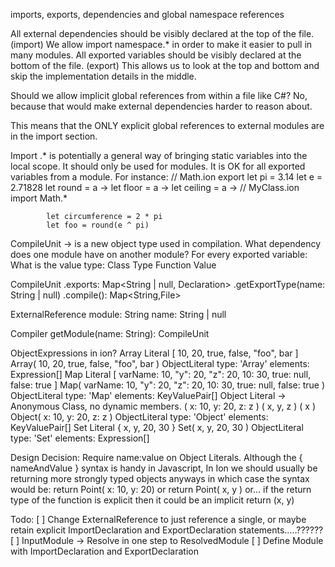 
imports, exports, dependencies and global namespace references

All external dependencies should be visibly declared at the top of the file. (import)
    We allow import namespace.* in order to make it easier to pull in many modules. 
All exported variables should be visibly declared at the bottom of the file. (export)
This allows us to look at the top and bottom and skip the implementation details in the middle.

Should we allow implicit global references from within a file like C#?
    No, because that would make external dependencies harder to reason about.

This means that the ONLY explicit global references to external modules are in the import section.

Import .* is potentially a general way of bringing static variables into the local scope.
    It should only be used for modules.
    It is OK for all exported variables from a module.
    For instance:
        // Math.ion
            export
                let pi = 3.14
                let e = 2.71828
                let round = a ->
                let floor = a ->
                let ceiling = a ->
        //  MyClass.ion
            import
                Math.*

            let circumference = 2 * pi
            let foo = round(e ^ pi)

CompileUnit -> is a new object type used in compilation.
    What dependency does one module have on another module?
    For every exported variable:
        What is the value type:
            Class
            Type
            Function
            Value

CompileUnit
    .exports: Map<String | null, Declaration>
    .getExportType(name: String | null)
    .compile(): Map<String,File>

ExternalReference
    module: String
    name: String | null

Compiler
    getModule(name: String): CompileUnit

ObjectExpressions in ion?
    Array Literal
        [ 10, 20, true, false, "foo", bar ]
        Array( 10, 20, true, false, "foo", bar )
        ObjectLiteral
            type: 'Array'
            elements: Expression[]
    Map Literal
        [ varName: 10, "y": 20, "z": 20, 10: 30, true: null, false: true ]
        Map( varName: 10, "y": 20, "z": 20, 10: 30, true: null, false: true )
        ObjectLiteral
            type: 'Map'
            elements: KeyValuePair[]
    Object Literal -> Anonymous Class, no dynamic members.
        ( x: 10, y: 20, z: z )
        ( x, y, z )
        ( x )
        Object( x: 10, y: 20, z: z )
        ObjectLiteral
            type: 'Object'
            elements: KeyValuePair[]
    Set Literal
        { x, y, 20, 30 }
        Set( x, y, 20, 30 )
        ObjectLiteral
            type: 'Set'
            elements: Expression[]

Design Decision: Require name:value on Object Literals.
Although the { nameAndValue } syntax is handy in Javascript,
In Ion we should usually be returning more strongly typed objects anyways in which case the syntax would be:
    return Point( x: 10, y: 20)
        or
    return Point( x, y )
        or... if the return type of the function is explicit then it could be an implicit
    return (x, y)

Todo:
    [ ] Change ExternalReference to just reference a single, or maybe retain explicit ImportDeclaration and ExportDeclaration statements.....??????
    [ ] InputModule -> Resolve in one step to ResolvedModule
    [ ] Define Module with ImportDeclaration and ExportDeclaration